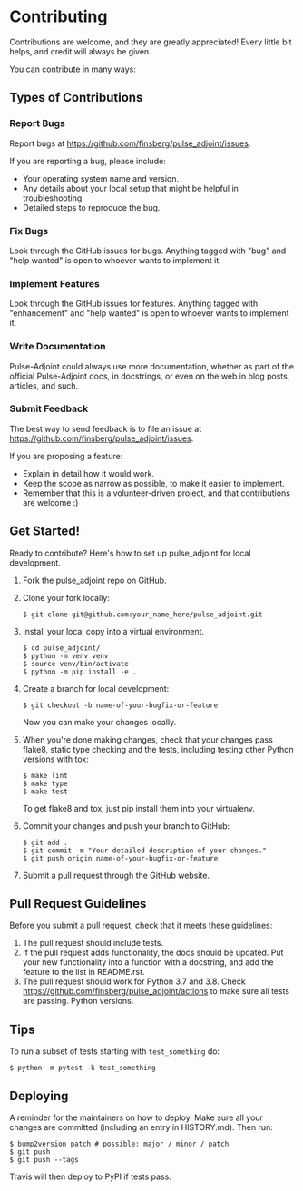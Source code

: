 # Contributing

Contributions are welcome, and they are greatly appreciated! Every
little bit helps, and credit will always be given.

You can contribute in many ways:

## Types of Contributions

### Report Bugs

Report bugs at <https://github.com/finsberg/pulse_adjoint/issues>.

If you are reporting a bug, please include:

-   Your operating system name and version.
-   Any details about your local setup that might be helpful in
    troubleshooting.
-   Detailed steps to reproduce the bug.

### Fix Bugs

Look through the GitHub issues for bugs. Anything tagged with "bug"
and "help wanted" is open to whoever wants to implement it.

### Implement Features

Look through the GitHub issues for features. Anything tagged with
"enhancement" and "help wanted" is open to whoever wants to
implement it.

### Write Documentation

Pulse-Adjoint could always use more documentation,
whether as part of the official Pulse-Adjoint docs, in
docstrings, or even on the web in blog posts, articles, and such.

### Submit Feedback

The best way to send feedback is to file an issue at
<https://github.com/finsberg/pulse_adjoint/issues>.

If you are proposing a feature:

-   Explain in detail how it would work.
-   Keep the scope as narrow as possible, to make it easier to
    implement.
-   Remember that this is a volunteer-driven project, and that
    contributions are welcome :)

## Get Started!

Ready to contribute? Here's how to set up pulse_adjoint for local development.

1.  Fork the pulse_adjoint repo on
    GitHub.

2.  Clone your fork locally:

    ``` {.shell}
    $ git clone git@github.com:your_name_here/pulse_adjoint.git
    ```

3.  Install your local copy into a virtual environment.

    ``` {.shell}
    $ cd pulse_adjoint/
    $ python -m venv venv
    $ source venv/bin/activate
    $ python -m pip install -e .
    ```

4.  Create a branch for local development:

    ``` {.shell}
    $ git checkout -b name-of-your-bugfix-or-feature
    ```

    Now you can make your changes locally.

5.  When you're done making changes, check that your changes pass
    flake8, static type checking and the tests, including testing other Python versions with
    tox:

    ``` {.shell}
    $ make lint
    $ make type
    $ make test
    ```

    To get flake8 and tox, just pip install them into your virtualenv.

6.  Commit your changes and push your branch to GitHub:

    ``` {.shell}
    $ git add .
    $ git commit -m "Your detailed description of your changes."
    $ git push origin name-of-your-bugfix-or-feature
    ```

7.  Submit a pull request through the GitHub website.

## Pull Request Guidelines

Before you submit a pull request, check that it meets these guidelines:

1.  The pull request should include tests.
2.  If the pull request adds functionality, the docs should be updated.
    Put your new functionality into a function with a docstring, and add
    the feature to the list in README.rst.
3.  The pull request should work for Python 3.7 and 3.8. Check https://github.com/finsberg/pulse_adjoint/actions to make sure all tests are passing.
    Python versions.

## Tips

To run a subset of tests starting with `test_something` do:

``` {.shell}
$ python -m pytest -k test_something
```



## Deploying

A reminder for the maintainers on how to deploy. Make sure all your
changes are committed (including an entry in HISTORY.md). Then run:

``` {.shell}
$ bump2version patch # possible: major / minor / patch
$ git push
$ git push --tags
```

Travis will then deploy to PyPI if tests pass.
